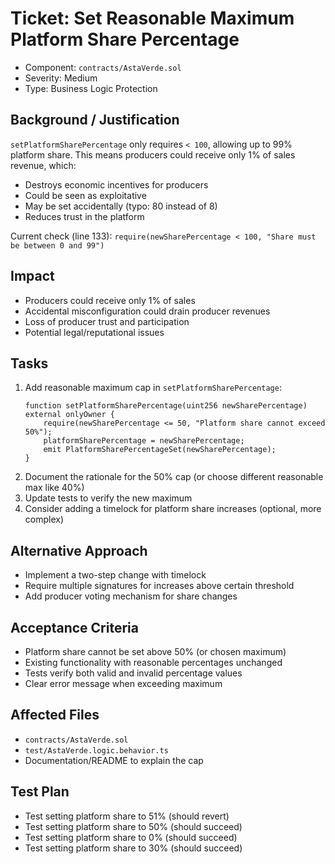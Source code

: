 # Ticket: Set Reasonable Maximum Platform Share Percentage

- Component: `contracts/AstaVerde.sol`
- Severity: Medium
- Type: Business Logic Protection

## Background / Justification

`setPlatformSharePercentage` only requires `< 100`, allowing up to 99% platform share. This means producers could receive only 1% of sales revenue, which:

- Destroys economic incentives for producers
- Could be seen as exploitative
- May be set accidentally (typo: 80 instead of 8)
- Reduces trust in the platform

Current check (line 133): `require(newSharePercentage < 100, "Share must be between 0 and 99")`

## Impact

- Producers could receive only 1% of sales
- Accidental misconfiguration could drain producer revenues
- Loss of producer trust and participation
- Potential legal/reputational issues

## Tasks

1. Add reasonable maximum cap in `setPlatformSharePercentage`:
    ```solidity
    function setPlatformSharePercentage(uint256 newSharePercentage) external onlyOwner {
        require(newSharePercentage <= 50, "Platform share cannot exceed 50%");
        platformSharePercentage = newSharePercentage;
        emit PlatformSharePercentageSet(newSharePercentage);
    }
    ```
2. Document the rationale for the 50% cap (or choose different reasonable max like 40%)
3. Update tests to verify the new maximum
4. Consider adding a timelock for platform share increases (optional, more complex)

## Alternative Approach

- Implement a two-step change with timelock
- Require multiple signatures for increases above certain threshold
- Add producer voting mechanism for share changes

## Acceptance Criteria

- Platform share cannot be set above 50% (or chosen maximum)
- Existing functionality with reasonable percentages unchanged
- Tests verify both valid and invalid percentage values
- Clear error message when exceeding maximum

## Affected Files

- `contracts/AstaVerde.sol`
- `test/AstaVerde.logic.behavior.ts`
- Documentation/README to explain the cap

## Test Plan

- Test setting platform share to 51% (should revert)
- Test setting platform share to 50% (should succeed)
- Test setting platform share to 0% (should succeed)
- Test setting platform share to 30% (should succeed)
